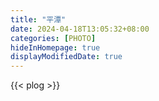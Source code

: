 ```yaml
---
title: "平潭"
date: 2024-04-18T13:05:32+08:00
categories: [PHOTO]
hideInHomepage: true
displayModifiedDate: true
---
```


{{< plog >}}
